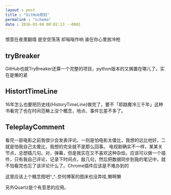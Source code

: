 ```yaml
---
layout : post
title : "GitHub规划"
permalink : "schema"
date : 2016-03-04 00:02:13 --0001
---
```


>
恨意在夜里翻墙
是空空荡荡 却嗡嗡作响
谁在你心里放冷枪

## tryBreaker
GitHub也就TryBreaker还算一个完整的项目，python版本的又搁置在哪儿了。实在是懒的紧

## HistortTimeLine
16年怎么也要把历史线(HistoryTimeLine)做完了。要不「耶路撒冷三千年」这种书看完了也在时间范畴上没个概念，地点、事件忘差不多了。

## TeleplayComment
看完一部电影之前我很少会发表评论。一则是怕电影太傻比，我想的远比他好，二就是怕我自己太傻比，我想的完全就不是那么回事。
电视剧确实不一样，某某关节点，总想插几句。对，弹幕，但是我实在又不喜欢这种杂烩。应该可以做一个插件，只有我自己评论，记录下时间点，敲几句，然后把数据同步到我的笔记中，就不怕看完也忘了该评论什么了。Chrome插件应该是不难办到的

这里应该上个概念图吧^_^..奈何博客的图床也没弄哇,懒啊懒

另外Quartz是个有意思的应用。